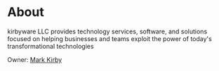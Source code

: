 # About

kirbyware LLC provides technology services, software, and solutions focused on helping businesses and teams exploit the power of today's transformational technologies


Owner: [Mark Kirby](https://www.kirbymark.dev/about)
